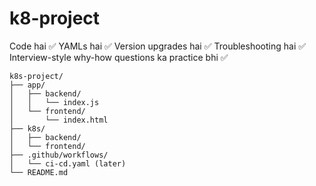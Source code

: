# k8-project
Code hai ✅
YAMLs hai ✅
Version upgrades hai ✅
Troubleshooting hai ✅
Interview-style why-how questions ka practice bhi ✅

```
k8s-project/
├── app/
│   ├── backend/
│   │   └── index.js
│   └── frontend/
│       └── index.html
├── k8s/
│   ├── backend/
│   └── frontend/
├── .github/workflows/
│   └── ci-cd.yaml (later)
└── README.md
